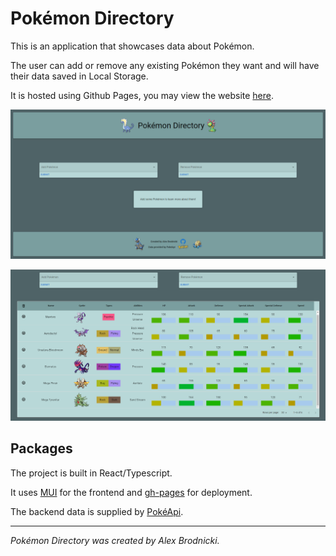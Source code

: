 # Pokémon Directory
This is an application that showcases data about Pokémon.

The user can add or remove any existing Pokémon they want and will have their data saved in Local Storage.

It is hosted using Github Pages, you may view the website [here](https://apbrodnicki.com/#/pokemon-directory).

![Home Page](assets/empty-page.png)

![Pokémon Grid](assets/data-grid.png)

## Packages
The project is built in React/Typescript.

It uses [MUI](https://mui.com/) for the frontend and [gh-pages](https://github.com/tschaub/gh-pages) for deployment.

The backend data is supplied by [PokéApi](https://pokeapi.co/).
___

*Pokémon Directory was created by Alex Brodnicki.*
